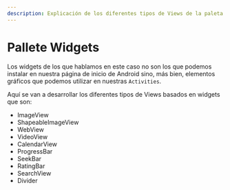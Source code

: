 ```yaml
---
description: Explicación de los diferentes tipos de Views de la paleta de widgets.
---
```


# Pallete Widgets

Los widgets de los que hablamos en este caso no son los que podemos instalar en nuestra página de inicio de Android sino, más bien, elementos gráficos que podemos utilizar en nuestras `Activities`.

Aquí se van a desarrollar los diferentes tipos de Views basados en widgets que son:

* ImageView
* ShapeableImageView
* WebView
* VideoView
* CalendarView
* ProgressBar
* SeekBar
* RatingBar
* SearchView
* Divider

